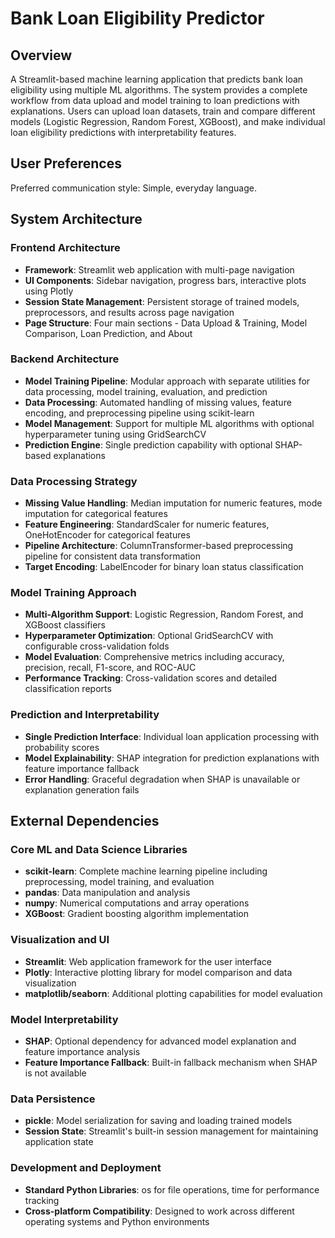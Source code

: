 # Bank Loan Eligibility Predictor

## Overview

A Streamlit-based machine learning application that predicts bank loan eligibility using multiple ML algorithms. The system provides a complete workflow from data upload and model training to loan predictions with explanations. Users can upload loan datasets, train and compare different models (Logistic Regression, Random Forest, XGBoost), and make individual loan eligibility predictions with interpretability features.

## User Preferences

Preferred communication style: Simple, everyday language.

## System Architecture

### Frontend Architecture
- **Framework**: Streamlit web application with multi-page navigation
- **UI Components**: Sidebar navigation, progress bars, interactive plots using Plotly
- **Session State Management**: Persistent storage of trained models, preprocessors, and results across page navigation
- **Page Structure**: Four main sections - Data Upload & Training, Model Comparison, Loan Prediction, and About

### Backend Architecture
- **Model Training Pipeline**: Modular approach with separate utilities for data processing, model training, evaluation, and prediction
- **Data Processing**: Automated handling of missing values, feature encoding, and preprocessing pipeline using scikit-learn
- **Model Management**: Support for multiple ML algorithms with optional hyperparameter tuning using GridSearchCV
- **Prediction Engine**: Single prediction capability with optional SHAP-based explanations

### Data Processing Strategy
- **Missing Value Handling**: Median imputation for numeric features, mode imputation for categorical features
- **Feature Engineering**: StandardScaler for numeric features, OneHotEncoder for categorical features
- **Pipeline Architecture**: ColumnTransformer-based preprocessing pipeline for consistent data transformation
- **Target Encoding**: LabelEncoder for binary loan status classification

### Model Training Approach
- **Multi-Algorithm Support**: Logistic Regression, Random Forest, and XGBoost classifiers
- **Hyperparameter Optimization**: Optional GridSearchCV with configurable cross-validation folds
- **Model Evaluation**: Comprehensive metrics including accuracy, precision, recall, F1-score, and ROC-AUC
- **Performance Tracking**: Cross-validation scores and detailed classification reports

### Prediction and Interpretability
- **Single Prediction Interface**: Individual loan application processing with probability scores
- **Model Explainability**: SHAP integration for prediction explanations with feature importance fallback
- **Error Handling**: Graceful degradation when SHAP is unavailable or explanation generation fails

## External Dependencies

### Core ML and Data Science Libraries
- **scikit-learn**: Complete machine learning pipeline including preprocessing, model training, and evaluation
- **pandas**: Data manipulation and analysis
- **numpy**: Numerical computations and array operations
- **XGBoost**: Gradient boosting algorithm implementation

### Visualization and UI
- **Streamlit**: Web application framework for the user interface
- **Plotly**: Interactive plotting library for model comparison and data visualization
- **matplotlib/seaborn**: Additional plotting capabilities for model evaluation

### Model Interpretability
- **SHAP**: Optional dependency for advanced model explanation and feature importance analysis
- **Feature Importance Fallback**: Built-in fallback mechanism when SHAP is not available

### Data Persistence
- **pickle**: Model serialization for saving and loading trained models
- **Session State**: Streamlit's built-in session management for maintaining application state

### Development and Deployment
- **Standard Python Libraries**: os for file operations, time for performance tracking
- **Cross-platform Compatibility**: Designed to work across different operating systems and Python environments